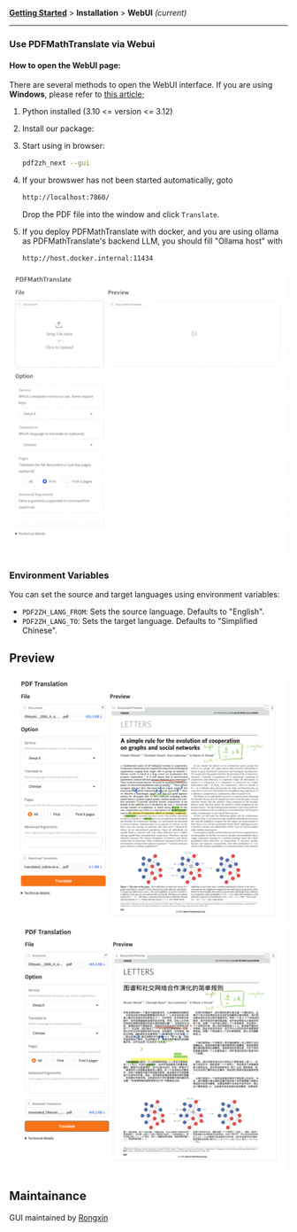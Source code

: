 <!-- CHUNK ID: chunk_03FD0E12  CHUNK TYPE: paragraph START_LINE:1 -->
[**Getting Started**](./getting-started.md) > **Installation** > **WebUI** _(current)_

<!-- CHUNK ID: h_rule_cd8270c0  CHUNK TYPE: h_rule START_LINE:3 -->
---

<!-- CHUNK ID: chunk_EDC72645  CHUNK TYPE: header START_LINE:5 -->
### Use PDFMathTranslate via Webui

<!-- CHUNK ID: chunk_D75BD342  CHUNK TYPE: header START_LINE:7 -->
#### How to open the WebUI page:

<!-- CHUNK ID: chunk_65E65B28  CHUNK TYPE: paragraph START_LINE:9 -->
There are several methods to open the WebUI interface. If you are using **Windows**, please refer to [this article](./INSTALLATION_winexe.md);

<!-- CHUNK ID: chunk_3B3548CA  CHUNK TYPE: list START_LINE:11 -->
1. Python installed (3.10 <= version <= 3.12)

2. Install our package:

3. Start using in browser:

    ```bash
    pdf2zh_next --gui
    ```

4. If your browswer has not been started automatically, goto

    ```bash
    http://localhost:7860/
    ```

    Drop the PDF file into the window and click `Translate`.

5. If you deploy PDFMathTranslate with docker, and you are using ollama as PDFMathTranslate's backend LLM, you should fill "Ollama host" with

   ```bash
   http://host.docker.internal:11434
   ```

<!-- CHUNK ID: chunk_F5A7DD64  CHUNK TYPE: html_comment START_LINE:35 -->
<!-- <img src="./images/gui.gif" width="500"/> -->
<!-- CHUNK ID: chunk_B79CAF04  CHUNK TYPE: image START_LINE:36 -->
<img src='./../../images/gui.gif' width="500"/>

<!-- CHUNK ID: chunk_2FDC0409  CHUNK TYPE: header START_LINE:38 -->
### Environment Variables

<!-- CHUNK ID: chunk_7865A8EB  CHUNK TYPE: paragraph START_LINE:40 -->
You can set the source and target languages using environment variables:

<!-- CHUNK ID: chunk_104D91B6  CHUNK TYPE: list START_LINE:42 -->
- `PDF2ZH_LANG_FROM`: Sets the source language. Defaults to "English".
- `PDF2ZH_LANG_TO`: Sets the target language. Defaults to "Simplified Chinese".

<!-- CHUNK ID: chunk_EEBEC547  CHUNK TYPE: header START_LINE:45 -->
## Preview

<!-- CHUNK ID: chunk_433E69C5  CHUNK TYPE: image START_LINE:47 -->
<img src="./../../images/before.png" width="500"/>
<!-- CHUNK ID: chunk_64A11402  CHUNK TYPE: image START_LINE:48 -->
<img src="./../../images/after.png" width="500"/>

<!-- CHUNK ID: chunk_742C5FE6  CHUNK TYPE: header START_LINE:50 -->
## Maintainance

<!-- CHUNK ID: chunk_7E834869  CHUNK TYPE: paragraph START_LINE:52 -->
GUI maintained by [Rongxin](https://github.com/reycn)
